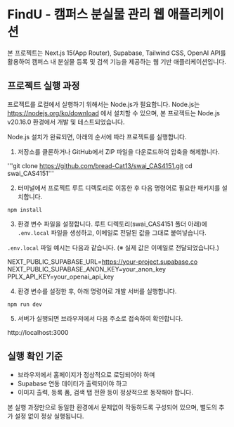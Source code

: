 # FindU - 캠퍼스 분실물 관리 웹 애플리케이션

본 프로젝트는 Next.js 15(App Router), Supabase, Tailwind CSS, OpenAI API를 활용하여 캠퍼스 내 분실물 등록 및 검색 기능을 제공하는 웹 기반 애플리케이션입니다.

## 프로젝트 실행 과정

프로젝트를 로컬에서 실행하기 위해서는 Node.js가 필요합니다. Node.js는 https://nodejs.org/ko/download 에서 설치할 수 있으며, 본 프로젝트는 Node.js v20.16.0 환경에서 개발 및 테스트되었습니다.

Node.js 설치가 완료되면, 아래의 순서에 따라 프로젝트를 실행합니다.

1. 저장소를 클론하거나 GitHub에서 ZIP 파일을 다운로드하여 압축을 해제합니다.

'''git clone https://github.com/bread-Cat13/swai_CAS4151.git
cd swai_CAS4151'''

2. 터미널에서 프로젝트 루트 디렉토리로 이동한 후 다음 명령어로 필요한 패키지를 설치합니다.

`npm install`

3. 환경 변수 파일을 설정합니다. 루트 디렉토리(swai_CAS4151 폴더 아래)에 `.env.local` 파일을 생성하고, 이메일로 전달된 값을 그대로 붙여넣습니다.

`.env.local` 파일 예시는 다음과 같습니다. (※ 실제 값은 이메일로 전달되었습니다.)

NEXT_PUBLIC_SUPABASE_URL=https://your-project.supabase.co  
NEXT_PUBLIC_SUPABASE_ANON_KEY=your_anon_key  
PPLX_API_KEY=your_openai_api_key

4. 환경 변수를 설정한 후, 아래 명령어로 개발 서버를 실행합니다.

`npm run dev`

5. 서버가 실행되면 브라우저에서 다음 주소로 접속하여 확인합니다.

http://localhost:3000

## 실행 확인 기준

- 브라우저에서 홈페이지가 정상적으로 로딩되어야 하며
- Supabase 연동 데이터가 출력되어야 하고
- 이미지 출력, 등록 폼, 검색 탭 전환 등이 정상적으로 동작해야 합니다.

본 실행 과정만으로 동일한 환경에서 문제없이 작동하도록 구성되어 있으며, 별도의 추가 설정 없이 정상 실행됩니다.
